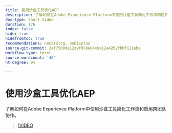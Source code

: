```yaml
---
title: 使用沙盒工具优化AEP
description: 了解如何在Adobe Experience Platform中使用沙盒工具简化工作流和启用跨团队协作。
doc-type: Short Video
duration: 176
index: false
hide: true
hidefromtoc: true
recommendations: noCatalog, noDisplay
source-git-commit: 2af7500de12a9fd78e64c6a12a42b2fbbf121eba
workflow-type: tm+mt
source-wordcount: '46'
ht-degree: 0%

---
```



# 使用沙盒工具优化AEP

了解如何在Adobe Experience Platform中使用沙盒工具简化工作流和启用跨团队协作。

<!-- 62_S601_3442532_175_optimizing-aep-with-sandbox-tooling -->
>[!VIDEO](https://video.tv.adobe.com/v/3458320/?learn=on&enablevpops=true)
